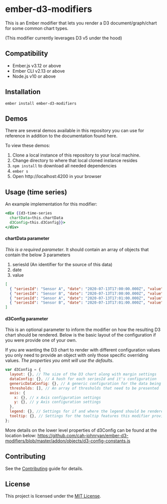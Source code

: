 # ember-d3-modifiers

This is an Ember modifier that lets you render a D3 document/graph/chart for some common chart types.

(This modifier currently leverages D3 v5 under the hood)

## Compatibility

- Ember.js v3.12 or above
- Ember CLI v2.13 or above
- Node.js v10 or above

## Installation

```
ember install ember-d3-modifiers
```

## Demos

There are several demos available in this repository you can use for reference in addition to the documentation found here.

To view these demos:

1. Clone a local instance of this repository to your local machine.
2. Change directory to where that local cloned instance resides
3. `npm install` to download all needed dependencies
4. `ember s`
5. Open http://localhost:4200 in your browser

## Usage (time series)

An example implementation for this modifier:

```hbs
<div {{d3-time-series
  chartData=this.chartData
  d3Config=this.d3Config}}>
</div>
```

#### chartData parameter

_This is a required parameter_. It should contain an array of objects that contain the below 3 parameters

1. seriesId (An identifier for the source of this data)
2. date
3. value

```json
[
  { "seriesId": "Sensor A", "date": "2020-07-13T17:00:00.000Z", "value": 3 },
  { "seriesId": "Sensor B", "date": "2020-07-13T17:00:00.000Z", "value": 3 },
  { "seriesId": "Sensor A", "date": "2020-07-13T17:01:00.000Z", "value": 4 },
  { "seriesId": "Sensor B", "date": "2020-07-13T17:01:00.000Z", "value": 2 }
]
```

#### d3Config parameter

This is an optional parameter to inform the modifier on how the resulting D3 chart should be rendered. Below is the basic layout of the configuration if you were provide one of your own.

If you are wanting the D3 chart to render with different configuration values you only need to provide an object with only those specific overriding values. _The properties you omit will use the defaults_.

```javascript
var d3Config = {
  layout: {}, // The size of the D3 chart along with margin settings
  dataConfig: {}, // A hash for each seriesId and it's configuration
  genericDataConfig: {}, // A generic configuration for the data being presented (fallback for dataConfig)
  thresholds: [], // An array of thresholds that need to be presented
  axis: {
    x: {}, // x Axis configuration settings
    y: {}, // y Axis configuration settings
  },
  legend: {}, // Settings for if and where the legend should be rendered
  tooltip: {}, // Settings for the tooltip features this modifier provides
};
```

More details on the lower level properties of d3Config can be found at the location below:
https://github.com/cah-johnryan/ember-d3-modifiers/blob/master/addon/objects/d3-config-constants.js

## Contributing

See the [Contributing](CONTRIBUTING.md) guide for details.

## License

This project is licensed under the [MIT License](LICENSE.md).

